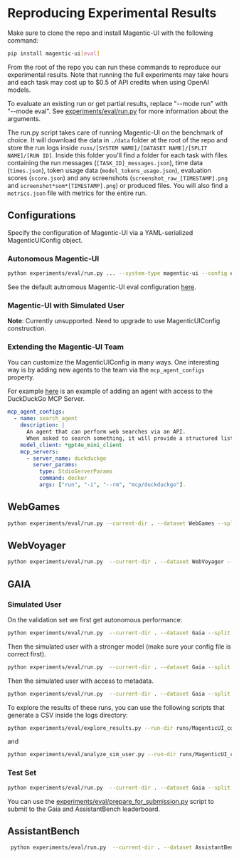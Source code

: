 # Reproducing Experimental Results

Make sure to clone the repo and install Magentic-UI with the following command:
```bash
pip install magentic-ui[eval]
```

From the root of the repo you can run these commands to reproduce our experimental results. Note that running the full experiments may take hours and each task may cost up to $0.5 of API credits when using OpenAI models.

To evaluate an existing run or get partial results, replace "--mode run" with "--mode eval". See [experiments/eval/run.py](experiments/eval/run.py) for more information about the arguments.

The run.py script takes care of running Magentic-UI on the benchmark of choice. It will download the data in `./data` folder at the root of the repo and store the run logs inside `runs/[SYSTEM NAME]/[DATASET NAME]/[SPLIT NAME]/[RUN ID]`. Inside this folder you'll find a folder for each task with files containing the run messages (`[TASK_ID]_messages.json`), time data (`times.json`), token usage data (`model_tokens_usage.json`), evaluation scores (`score.json`) and any screenshots (`screenshot_raw_[TIMESTAMP].png` and `screenshot*som*[TIMESTAMP].png`) or produced files. You will also find a `metrics.json` file with metrics for the entire run.


## Configurations

Specify the configuration of Magentic-UI via a YAML-serialized MagenticUIConfig object.

### Autonomous Magentic-UI

```bash
python experiments/eval/run.py ... --system-type magentic-ui --config experiments/magentic_ui_configs/autonomous.magui.yaml ...
```

See the default autnomous Magentic-UI eval configuration [here](experiments/magentic_ui_configs/autonomous.magui.yaml).

### Magentic-UI with Simulated User

**Note**: Currently unsupported. Need to upgrade to use MagenticUIConfig construction.

### Extending the Magentic-UI Team

You can customize the MagenticUIConfig in many ways. One interesting way is by adding new agents to the team via the `mcp_agent_configs` property.

For example [here](experiments/magentic_ui_configs/autonomous-ddg.magui.yaml) is an example of adding an agent with access to the DuckDuckGo MCP Server.

```yaml
mcp_agent_configs:
  - name: search_agent
    description: |
      An agent that can perform web searches via an API.
      When asked to search something, it will provide a structured list of search result pages.
    model_client: *gpt4o_mini_client
    mcp_servers:
      - server_name: duckduckgo
        server_params:
          type: StdioServerParams
          command: docker
          args: ["run", "-i", "--rm", "mcp/duckduckgo"].
```

## WebGames

```bash
python experiments/eval/run.py --current-dir . --dataset WebGames --split test  --run-id 1 --simulated-user-type none --parallel 1 --config experiments/magentic_ui_configs/autonomous.magui.yaml --mode run
```

## WebVoyager

```bash
python experiments/eval/run.py  --current-dir . --dataset WebVoyager --split webvoyager  --run-id 1 --simulated-user-type none --parallel 1 --config experiments/magentic_ui_configs/autonomous.magui.yaml --web-surfer-only true --mode run
```

## GAIA

### Simulated User

On the validation set we first get autonomous performance:

```bash
python experiments/eval/run.py  --current-dir . --dataset Gaia --split validation   --run-id 1 --simulated-user-type none --parallel 1 --config experiments/magentic_ui_configs/autonomous.magui.yaml  --mode run
```

Then the simulated user with a stronger model (make sure your config file is correct first).

```bash
python experiments/eval/run.py  --current-dir . --dataset Gaia --split validation --run-id 2 --simulated-user-type co-planning-and-execution --how-helpful-user-proxy no_hints --parallel 1 --config experiments/magentic_ui_configs/autonomous.magui.yaml  --mode run
```

Then the simulated user with access to metadata.

```bash
python experiments/eval/run.py  --current-dir . --dataset Gaia --split validation --run-id 3 --simulated-user-type co-planning-and-execution --how-helpful-user-proxy soft --parallel 1 --config experiments/magentic_ui_configs/autonomous.magui.yaml  --mode run
```

To explore the results of these runs, you can use the following scripts that generate a CSV inside the logs directory:

```bash
python experiments/eval/explore_results.py --run-dir runs/MagenticUI_co-planning-and-execution_soft/Gaia/validation/3 --data-dir data/Gaia
```

and

```bash
python experiments/eval/analyze_sim_user.py --run-dir runs/MagenticUI_co-planning-and-execution_soft/Gaia/validation/3
```

### Test Set

```bash
python experiments/eval/run.py  --current-dir . --dataset Gaia --split test   --run-id 1 --simulated-user-type none --parallel 1 --config experiments/magentic_ui_configs/autonomous.magui.yaml  --mode run
```

You can use the [experiments/eval/prepare_for_submission.py](experiments/eval/prepare_for_submission.py) script to submit to the Gaia and AssistantBench leaderboard.

## AssistantBench

```bash
 python experiments/eval/run.py  --current-dir . --dataset AssistantBench --split test   --run-id 1 --simulated-user-type none --parallel 1 --config experiments/magentic_ui_configs/autonomous.magui.yaml  --mode run
```

